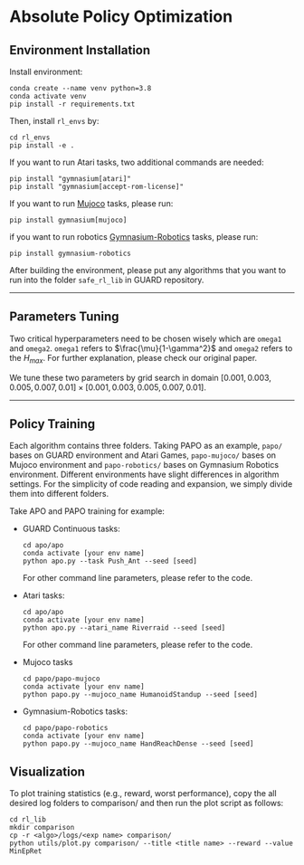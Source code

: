 # Absolute Policy Optimization

## Environment  Installation

Install environment:
```
conda create --name venv python=3.8
conda activate venv
pip install -r requirements.txt
```

Then, install `rl_envs` by:
```
cd rl_envs
pip install -e .
```

If you want to run Atari tasks, two additional commands are needed:

```
pip install "gymnasium[atari]"
pip install "gymnasium[accept-rom-license]"
```

If you want to run [Mujoco](https://gymnasium.farama.org/environments/mujoco/) tasks, please run:

```
pip install gymnasium[mujoco]
```

if you want to run robotics [Gymnasium-Robotics](https://robotics.farama.org/index.html) tasks, please run:

```
pip install gymnasium-robotics
```

After building the environment, please put any algorithms that you want to run into the folder `safe_rl_lib` in GUARD repository.

---

## Parameters  Tuning

Two critical hyperparameters need to be chosen wisely which are `omega1` and `omega2`. `omega1` refers to $\frac{\mu}{1-\gamma^2}$ and `omega2` refers to the $H_{max}$. For further explanation, please check our original paper.

We tune these two parameters by grid search in domain $[0.001, 0.003, 0.005, 0.007, 0.01]\times[0.001, 0.003, 0.005, 0.007, 0.01]$.

---

## Policy  Training
Each algorithm contains three folders. Taking PAPO as an example, `papo/` bases on GUARD environment and Atari Games, `papo-mujoco/` bases on Mujoco environment and `papo-robotics/` bases on Gymnasium Robotics environment. Different environments have slight differences in algorithm settings. For the simplicity of code reading and expansion, we simply divide them into different folders.

Take APO and PAPO training for example:

- GUARD Continuous tasks:

  ```
  cd apo/apo
  conda activate [your env name]
  python apo.py --task Push_Ant --seed [seed]
  ```

  For other command line parameters, please refer to the code.

- Atari tasks:

  ```
  cd apo/apo
  conda activate [your env name]
  python apo.py --atari_name Riverraid --seed [seed]
  ```

  For other command line parameters, please refer to the code.

- Mujoco tasks

  ```
  cd papo/papo-mujoco
  conda activate [your env name]
  python papo.py --mujoco_name HumanoidStandup --seed [seed]
  ```

- Gymnasium-Robotics tasks:

  ```
  cd papo/papo-robotics
  conda activate [your env name]
  python papo.py --mujoco_name HandReachDense --seed [seed]
  ```

## Visualization
To plot training statistics (e.g., reward, worst performance), copy the all desired log folders to comparison/ and then run the plot script as follows:

```
cd rl_lib
mkdir comparison
cp -r <algo>/logs/<exp name> comparison/
python utils/plot.py comparison/ --title <title name> --reward --value MinEpRet
```
